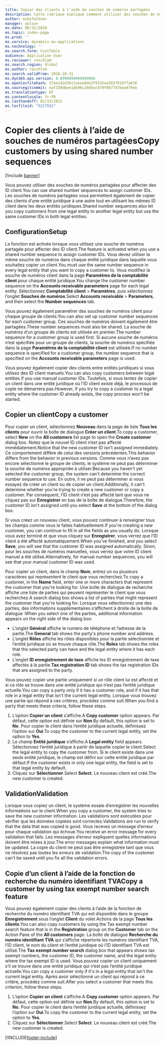 ```yaml
---
title: Copier des clients à l’aide de souches de numéros partagées
description: Cette rubrique explique comment utiliser des souches de numéros partagées pour copier un client dans une autre entité juridique tout en conservant le même ID client.
author: mikefalkner
manager: aolson
ms.date: 08/31/2018
ms.topic: index-page
ms.prod: ''
ms.service: dynamics-ax-applications
ms.technology: ''
ms.search.form: CustTable
audience: Application User
ms.reviewer: roschlom
ms.search.region: Global
ms.author: roschlom
ms.search.validFrom: 2018-10-31
ms.dyn365.ops.version: 8.0999999999999996
ms.openlocfilehash: 57ee142d3611aeae8da3f9335ea5837910ffa636
ms.sourcegitcommit: eaf330dbee1db96c20d5ac479f007747bea079eb
ms.translationtype: HT
ms.contentlocale: fr-FR
ms.lasthandoff: 02/15/2021
ms.locfileid: "5217552"
---
```

# <a name="copy-customers-by-using-shared-number-sequences"></a><span data-ttu-id="32453-103">Copier des clients à l’aide de souches de numéros partagées</span><span class="sxs-lookup"><span data-stu-id="32453-103">Copy customers by using shared number sequences</span></span>

[!include [banner](../includes/banner.md)]

<span data-ttu-id="32453-104">Vous pouvez utiliser des souches de numéros partagées pour affecter des ID client.</span><span class="sxs-lookup"><span data-stu-id="32453-104">You can use shared number sequences to assign customer IDs.</span></span> <span data-ttu-id="32453-105">Les souches de numéros partagées vous permettent également de copier des clients d’une entité juridique à une autre tout en utilisant les mêmes ID client dans les deux entités juridiques.</span><span class="sxs-lookup"><span data-stu-id="32453-105">Shared number sequences also let you copy customers from one legal entity to another legal entity but use the same customer IDs in both legal entities.</span></span>

## <a name="setup"></a><span data-ttu-id="32453-106">Configuration</span><span class="sxs-lookup"><span data-stu-id="32453-106">Setup</span></span>

<span data-ttu-id="32453-107">La fonction est activée lorsque vous utilisez une souche de numéros partagée pour affecter des ID client.</span><span class="sxs-lookup"><span data-stu-id="32453-107">The feature is activated when you use a shared number sequence to assign customer IDs.</span></span> <span data-ttu-id="32453-108">Vous devez utiliser la même souche de numéros dans chaque entité juridique dans laquelle vous souhaitez copier un client.</span><span class="sxs-lookup"><span data-stu-id="32453-108">You must use the same number sequence in every legal entity that you want to copy a customer to.</span></span> <span data-ttu-id="32453-109">Vous modifiez la souche de numéros client dans la page **Paramètres de la comptabilité client** pour chaque entité juridique.</span><span class="sxs-lookup"><span data-stu-id="32453-109">You change the customer number sequence on the **Accounts receivable parameters** page for each legal entity.</span></span> <span data-ttu-id="32453-110">Sélectionnez **Comptabilité client** \> **Paramètres**, puis sélectionnez l’onglet **Souches de numéros**.</span><span class="sxs-lookup"><span data-stu-id="32453-110">Select **Accounts receivable** \> **Parameters**, and then select the **Number sequences** tab.</span></span>

<span data-ttu-id="32453-111">Vous pouvez également paramétrer des souches de numéros client pour chaque groupe de clients.</span><span class="sxs-lookup"><span data-stu-id="32453-111">You can also set up customer number sequences for each customer group.</span></span> <span data-ttu-id="32453-112">Ces souches de numéros doivent également être partagées.</span><span class="sxs-lookup"><span data-stu-id="32453-112">These number sequences must also be shared.</span></span> <span data-ttu-id="32453-113">La souche de numéros d’un groupe de clients est utilisée en premier.</span><span class="sxs-lookup"><span data-stu-id="32453-113">The number sequence for a customer group is used first.</span></span> <span data-ttu-id="32453-114">Si aucune souche de numéros n’est spécifiée pour un groupe de clients, la souche de numéros spécifiée dans la page **Paramètres de la comptabilité client** est utilisée.</span><span class="sxs-lookup"><span data-stu-id="32453-114">If no number sequence is specified for a customer group, the number sequence that is specified on the **Accounts receivable parameters** page is used.</span></span>

<span data-ttu-id="32453-115">Vous pouvez également copier des clients entre entités juridiques si vous utilisez des ID client manuels.</span><span class="sxs-lookup"><span data-stu-id="32453-115">You can also copy customers between legal entities if you use manual customer IDs.</span></span> <span data-ttu-id="32453-116">Toutefois, si vous tentez de copier un client dans une entité juridique où l’ID client existe déjà, le processus de copie ne démarrera pas.</span><span class="sxs-lookup"><span data-stu-id="32453-116">However, if you try to copy a customer to a legal entity where the customer ID already exists, the copy process won't be started.</span></span>

## <a name="copy-a-customer"></a><span data-ttu-id="32453-117">Copier un client</span><span class="sxs-lookup"><span data-stu-id="32453-117">Copy a customer</span></span>

<span data-ttu-id="32453-118">Pour copier un client, sélectionnez **Nouveau** dans la page de liste **Tous les clients** pour ouvrir la boîte de dialogue **Créer un client**.</span><span class="sxs-lookup"><span data-stu-id="32453-118">To copy a customer, select **New** on the **All customers** list page to open the **Create customer** dialog box.</span></span> <span data-ttu-id="32453-119">Notez que le nouvel ID client n’est pas affecté immédiatement.</span><span class="sxs-lookup"><span data-stu-id="32453-119">Notice that the new customer ID isn't assigned immediately.</span></span> <span data-ttu-id="32453-120">Ce comportement diffère de celui des versions précédentes.</span><span class="sxs-lookup"><span data-stu-id="32453-120">This behavior differs from the behavior in previous versions.</span></span> <span data-ttu-id="32453-121">Comme vous n’avez pas encore sélectionné le groupe de clients, le système ne peut pas déterminer la souche de numéros appropriée à utiliser.</span><span class="sxs-lookup"><span data-stu-id="32453-121">Because you haven't yet selected the customer group, the system can't determine the correct number sequence to use.</span></span> <span data-ttu-id="32453-122">En outre, il ne peut pas déterminer si vous essayez de créer un client ou de copier un client.</span><span class="sxs-lookup"><span data-stu-id="32453-122">Additionally, it can't determine whether you're trying to create a new customer or copy a customer.</span></span> <span data-ttu-id="32453-123">Par conséquent, l’ID client n’est pas affecté tant que vous ne cliquez pas sur **Enregistrer** en bas de la boîte de dialogue.</span><span class="sxs-lookup"><span data-stu-id="32453-123">Therefore, the customer ID isn't assigned until you select **Save** at the bottom of the dialog box.</span></span>

<span data-ttu-id="32453-124">Si vous créez un nouveau client, vous pouvez continuer à renseigner tous les champs comme vous le faites habituellement.</span><span class="sxs-lookup"><span data-stu-id="32453-124">If you're creating a new customer, you can continue to fill in all the fields as you usually do.</span></span> <span data-ttu-id="32453-125">Lorsque vous avez terminé et que vous cliquez sur **Enregistrer**, vous verrez que l’ID client a été affecté automatiquement.</span><span class="sxs-lookup"><span data-stu-id="32453-125">When you've finished, and you select **Save**, you will see that the customer ID was assigned automatically.</span></span> <span data-ttu-id="32453-126">Sinon, pour les souches de numéros manuelles, vous verrez que votre ID client manuel a été utilisé.</span><span class="sxs-lookup"><span data-stu-id="32453-126">Alternatively, for manual number sequences, you will see that your manual customer ID was used.</span></span>

<span data-ttu-id="32453-127">Pour copier un client, dans le champ **Nom**, entrez un ou plusieurs caractères qui représentent le client que vous recherchez.</span><span class="sxs-lookup"><span data-stu-id="32453-127">To copy a customer, in the **Name** field, enter one or more characters that represent the customer that you're looking for.</span></span> <span data-ttu-id="32453-128">Une boîte de dialogue de recherche affiche une liste de parties qui peuvent représenter le client que vous recherchez.</span><span class="sxs-lookup"><span data-stu-id="32453-128">A search dialog box shows a list of parties that might represent the customer that you're looking for.</span></span> <span data-ttu-id="32453-129">Lorsque vous sélectionnez une des parties, des informations supplémentaires s’affichent à droite de la boîte de dialogue :</span><span class="sxs-lookup"><span data-stu-id="32453-129">When you select one of the parties, additional information appears on the right side of the dialog box:</span></span>

- <span data-ttu-id="32453-130">L’onglet **Général** affiche le numéro de téléphone et l’adresse de la partie.</span><span class="sxs-lookup"><span data-stu-id="32453-130">The **General** tab shows the party's phone number and address.</span></span>
- <span data-ttu-id="32453-131">L’onglet **Rôles** affiche les rôles disponibles pour la partie sélectionnée et l’entité juridique où se trouve chaque rôle.</span><span class="sxs-lookup"><span data-stu-id="32453-131">The **Roles** tab shows the roles that the selected party can have and the legal entity where it has each role.</span></span>
- <span data-ttu-id="32453-132">L’onglet **ID enregistrement de taxe** affiche les ID enregistrement de taxe affectés à la partie.</span><span class="sxs-lookup"><span data-stu-id="32453-132">**Tax registration ID** tab shows the tax registration IDs that are assigned to the party.</span></span>

<span data-ttu-id="32453-133">Vous pouvez copier une partie uniquement si un rôle client lui est affecté et si ce rôle se trouve dans une entité juridique qui n’est pas l’entité juridique actuelle.</span><span class="sxs-lookup"><span data-stu-id="32453-133">You can copy a party only if it has a customer role, and if it has that role in a legal entity that isn't the current legal entity.</span></span> <span data-ttu-id="32453-134">Lorsque vous trouvez une partie qui répond à ces critères, procédez comme suit.</span><span class="sxs-lookup"><span data-stu-id="32453-134">When you find a party that meets these criteria, follow these steps.</span></span>

1. <span data-ttu-id="32453-135">L’option **Copier un client** s’affiche.</span><span class="sxs-lookup"><span data-stu-id="32453-135">A **Copy customer** option appears.</span></span> <span data-ttu-id="32453-136">Par défaut, cette option est définie sur **Non**.</span><span class="sxs-lookup"><span data-stu-id="32453-136">By default, this option is set to **No**.</span></span> <span data-ttu-id="32453-137">Pour copier le client dans l’entité juridique actuelle, définissez l’option sur **Oui**.</span><span class="sxs-lookup"><span data-stu-id="32453-137">To copy the customer to the current legal entity, set the option to **Yes**.</span></span> 
2. <span data-ttu-id="32453-138">Le champ **Entité juridique** s’affiche.</span><span class="sxs-lookup"><span data-stu-id="32453-138">A **Legal entity** field appears.</span></span> <span data-ttu-id="32453-139">Sélectionnez l’entité juridique à partir de laquelle copier le client.</span><span class="sxs-lookup"><span data-stu-id="32453-139">Select the legal entity to copy the customer from.</span></span> <span data-ttu-id="32453-140">Si le client existe dans une seule entité juridique, le champ est défini sur cette entité juridique par défaut.</span><span class="sxs-lookup"><span data-stu-id="32453-140">If the customer exists in only one legal entity, the field is set to that legal entity by default.</span></span>
3. <span data-ttu-id="32453-141">Cliquez sur **Sélectionner**.</span><span class="sxs-lookup"><span data-stu-id="32453-141">Select **Select**.</span></span> <span data-ttu-id="32453-142">Le nouveau client est créé.</span><span class="sxs-lookup"><span data-stu-id="32453-142">The new customer is created.</span></span>

## <a name="validation"></a><span data-ttu-id="32453-143">Validation</span><span class="sxs-lookup"><span data-stu-id="32453-143">Validation</span></span>

<span data-ttu-id="32453-144">Lorsque vous copiez un client, le système essaie d’enregistrer les nouvelles informations sur le client.</span><span class="sxs-lookup"><span data-stu-id="32453-144">When you copy a customer, the system tries to save the new customer information.</span></span> <span data-ttu-id="32453-145">Les validations sont exécutées pour vérifier que les données copiées sont correctes.</span><span class="sxs-lookup"><span data-stu-id="32453-145">Validations are run to verify that the data that was copied is good.</span></span> <span data-ttu-id="32453-146">Vous recevez un message d’erreur pour chaque validation qui échoue.</span><span class="sxs-lookup"><span data-stu-id="32453-146">You receive an error message for every validation that fails.</span></span> <span data-ttu-id="32453-147">Les messages d’erreur expliquent quelles informations doivent être mises à jour.</span><span class="sxs-lookup"><span data-stu-id="32453-147">The error messages explain what information must be updated.</span></span> <span data-ttu-id="32453-148">La copie du client ne peut pas être enregistrée tant que vous ne résolvez pas toutes les erreurs de validation.</span><span class="sxs-lookup"><span data-stu-id="32453-148">The copy of the customer can't be saved until you fix all the validation errors.</span></span>

## <a name="copy-a-customer-by-using-tax-exempt-number-search-feature"></a><span data-ttu-id="32453-149">Copie d’un client à l’aide de la fonction de recherche du numéro identifiant TVA</span><span class="sxs-lookup"><span data-stu-id="32453-149">Copy a customer by using tax exempt number search feature</span></span>

<span data-ttu-id="32453-150">Vous pouvez également copier des clients à l’aide de la fonction de recherche du numéro identifiant TVA qui est disponible dans le groupe **Enregistrement** sous l’onglet **Client** du volet Actions de la page **Tous les clients**.</span><span class="sxs-lookup"><span data-stu-id="32453-150">You can also copy customers by using the Tax exempt number search feature that is in the **Registration** group on the **Customer** tab on the Action Pane of the **All customers** page.</span></span> <span data-ttu-id="32453-151">La boîte de dialogue **Recherche du numéro identifiant TVA** qui s’affiche répertorie les numéros identifiant TVA, l’ID client, le nom du client et l’entité juridique où l’ID identifiant TVA est utilisé.</span><span class="sxs-lookup"><span data-stu-id="32453-151">The **Tax exempt number search** dialog box that appears shows tax exempt numbers, the customer ID, the customer name, and the legal entity where the tax exempt ID is used.</span></span> <span data-ttu-id="32453-152">Vous pouvez copier un client uniquement s’il se trouve dans une entité juridique qui n’est pas l’entité juridique actuelle.</span><span class="sxs-lookup"><span data-stu-id="32453-152">You can copy a customer only if it's in a legal entity that isn't the current legal entity.</span></span> <span data-ttu-id="32453-153">Après avoir sélectionné un client qui répond à ce critère, procédez comme suit.</span><span class="sxs-lookup"><span data-stu-id="32453-153">After you select a customer that meets this criterion, follow these steps.</span></span>

1. <span data-ttu-id="32453-154">L’option **Copier un client** s’affiche.</span><span class="sxs-lookup"><span data-stu-id="32453-154">A **Copy customer** option appears.</span></span> <span data-ttu-id="32453-155">Par défaut, cette option est définie sur **Non**.</span><span class="sxs-lookup"><span data-stu-id="32453-155">By default, this option is set to **No**.</span></span> <span data-ttu-id="32453-156">Pour copier le client dans l’entité juridique actuelle, définissez l’option sur **Oui**.</span><span class="sxs-lookup"><span data-stu-id="32453-156">To copy the customer to the current legal entity, set the option to **Yes**.</span></span> 
2. <span data-ttu-id="32453-157">Cliquez sur **Sélectionner**.</span><span class="sxs-lookup"><span data-stu-id="32453-157">Select **Select**.</span></span> <span data-ttu-id="32453-158">Le nouveau client est créé.</span><span class="sxs-lookup"><span data-stu-id="32453-158">The new customer is created.</span></span>


[!INCLUDE[footer-include](../../includes/footer-banner.md)]